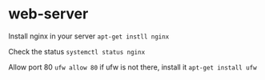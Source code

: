 # web-server

Install nginx in your server
```apt-get instll nginx```

Check the status
```systemctl status nginx```

Allow port 80
```ufw allow 80```
if ufw is not there, install it
```apt-get install ufw```
